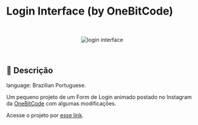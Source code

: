 # Login Interface (by OneBitCode)

&nbsp;

<div align="center">

![login interface](https://user-images.githubusercontent.com/91495296/156768730-4cfefe31-7bfa-4ba2-ba50-1f99f1bbbe47.jpg)

</div>
&nbsp;

## 📃 Descrição

language: Brazilian Portuguese.

Um pequeno projeto de um Form de Login animado postado no Instagram da [OneBitCode](https://www.instagram.com/p/CaZ-a8RNBKk/?utm_source=ig_web_copy_link) com algumas modificações.

Acesse o projeto por [esse link]().
